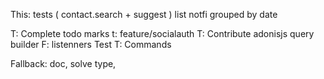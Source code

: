 This:
tests ( contact.search + suggest )
list notfi grouped by date


T: Complete todo marks
t: feature/socialauth
T: Contribute adonisjs query builder
F: listenners Test
T: Commands

Fallback: doc, solve type, 
